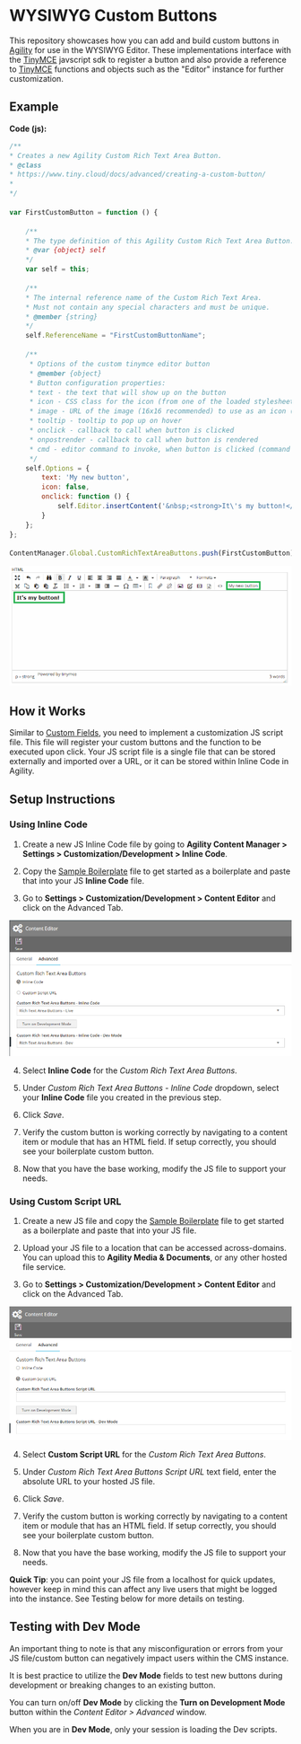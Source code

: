 # WYSIWYG Custom Buttons
This repository showcases how you can add and build custom buttons in [Agility](https://agilitycms.com) for use in the WYSIWYG Editor. These implementations interface with the [TinyMCE](https://www.tiny.cloud/) javscript sdk to register a button and also provide a reference to [TinyMCE](https://www.tiny.cloud/) functions and objects such as the "Editor" instance for further customization.

## Example
**Code (js):**
```javascript
/**
* Creates a new Agility Custom Rich Text Area Button.
* @class
* https://www.tiny.cloud/docs/advanced/creating-a-custom-button/
* 
*/

var FirstCustomButton = function () {

    /**
    * The type definition of this Agility Custom Rich Text Area Button.
    * @var {object} self
    */
    var self = this;

    /**
    * The internal reference name of the Custom Rich Text Area.
    * Must not contain any special characters and must be unique.
    * @member {string}
    */
    self.ReferenceName = "FirstCustomButtonName";

    /**
     * Options of the custom tinymce editor button
     * @member {object}
     * Button configuration properties:
     * text - the text that will show up on the button
     * icon - CSS class for the icon (from one of the loaded stylesheets)
     * image - URL of the image (16x16 recommended) to use as an icon (overrides icon option if defined)
     * tooltip - tooltip to pop up on hover
     * onclick - callback to call when button is clicked
     * onpostrender - callback to call when button is rendered
     * cmd - editor command to invoke, when button is clicked (command should be registered prior to this, either by editor or by you)
     */
    self.Options = {
        text: 'My new button',
        icon: false,
        onclick: function () {
            self.Editor.insertContent('&nbsp;<strong>It\'s my button!</strong>&nbsp;');
        }
    };
};

ContentManager.Global.CustomRichTextAreaButtons.push(FirstCustomButton);
```
![Sample](screenshots/custom-buttons-example-sample-afterClick.png)

## How it Works
Similar to [Custom Fields](https://github.com/AgilityInc/CustomFields), you need to implement a customization JS script file. This file will register your custom buttons and the function to be executed upon click. Your JS script file is a single file that can be stored externally and imported over a URL, or it can be stored within Inline Code in Agility.

## Setup Instructions

### Using Inline Code
1. Create a new JS Inline Code file by going to **Agility Content Manager > Settings > Customization/Development > Inline Code**.

2. Copy the [Sample Boilerplate](sample-boilerplate.js) file to get started as a boilerplate and paste that into your JS **Inline Code** file.

3. Go to **Settings > Customization/Development > Content Editor** and click on the Advanced Tab.

![Sample](screenshots/custom-buttons-example-sample-editor.png)

4. Select **Inline Code** for the *Custom Rich Text Area Buttons*.

5. Under *Custom Rich Text Area Buttons - Inline Code* dropdown, select your **Inline Code** file you created in the previous step.

6. Click *Save*.

7. Verify the custom button is working correctly by navigating to a content item or module that has an HTML field. If setup correctly, you should see your boilerplate custom button.

8. Now that you have the base working, modify the JS file to support your needs.

### Using Custom Script URL
1. Create a new JS file and copy the [Sample Boilerplate](sample-boilerplate.js) file to get started as a boilerplate and paste that into your JS file.

2. Upload your JS file to a location that can be accessed across-domains. You can upload this to **Agility Media & Documents**, or any other hosted file service.

3. Go to **Settings > Customization/Development > Content Editor** and click on the Advanced Tab.

![Sample](screenshots/custom-buttons-example-sample-editor-2.png)

4. Select **Custom Script URL** for the *Custom Rich Text Area Buttons*.

5. Under *Custom Rich Text Area Buttons Script URL* text field, enter the absolute URL to your hosted JS file.

6. Click *Save*.

7. Verify the custom button is working correctly by navigating to a content item or module that has an HTML field. If setup correctly, you should see your boilerplate custom button.

8. Now that you have the base working, modify the JS file to support your needs. 

**Quick Tip**: you can point your JS file from a localhost for quick updates, however keep in mind this can affect any live users that might be logged into the instance. See Testing below for more details on testing.

## Testing with Dev Mode
An important thing to note is that any misconfiguration or errors from your JS file/custom button can negatively impact users within the CMS instance. 

It is best practice to utilize the **Dev Mode** fields to test new buttons during development or breaking changes to an existing button.

You can turn on/off **Dev Mode** by clicking the **Turn on Development Mode** button within the *Content Editor > Advanced* window.

When you are in **Dev Mode**, only your session is loading the Dev scripts.


